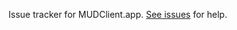 Issue tracker for MUDClient.app. [See issues](https://github.com/hankinsoft/MudClient/issues) for help. 
